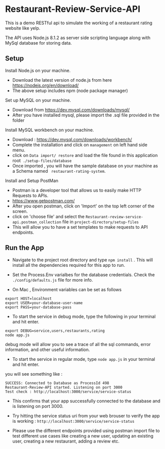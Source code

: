 # Restaurant-Review-Service-API

This is a demo RESTful api to simulate the working of a restaurant rating website like yelp.

The API uses Node.js 8.1.2 as server side scripting language along with MySql database for storing data.


## Setup

Install Node.js on your machine.
-	Download the latest version of node.js from here https://nodejs.org/en/download/
-	The above setup includes npm (node package manager)

Set up MySQL on your machine.
-	Download from https://dev.mysql.com/downloads/mysql/
-	After you have installed mysql, please import the .sql file provided in the folder

Install MySQL workbench on your machine.
- Download : https://dev.mysql.com/downloads/workbench/
- Complete the installation and click on `management` on left hand side menu.
- click on `Data import/ restore` and load the file found in this application root` ./setup-files/database`
- Once imported , you will have the sample database on your machine as a Schema named ` restaurant-rating-system`.

Install and Setup PostMan
- Postman is a developer tool that allows us to easily make HTTP Requests to APIs.
- https://www.getpostman.com/
- After you open postman, click on 'Import' on the top left corner of the screen.
- click on 'choose file' and select the ` Restaurant-review-service-api.postman_collection ` file in  `project-directory/setup-files`
- This will allow you to have a set templates to make requests to API endpoints.


## Run the App

- Navigate to the project root directory and type ` npm install ` . This will install all the dependencies required for this app to run.

- Set the Process.Env varialbes for the database credentials. Check the ` ./config/defaults.js ` file for more info.

- On Mac , Environment variables can be set as follows

```
export HOST=localhost
export USER=your-database-user-name
export PASS=your-database-pass
```

- To start the service in debug mode, type the following in your terminal and hit enter.
```
export DEBUG=service,users,restaurants,rating
node app.js
```
debug mode will allow you to see a trace of all the sql commands, error information, and other useful information.

- To start the service in regular mode, type ` node app.js ` in your terminal and hit enter.

you will see something like :

```
SUCCESS: Connected to Database as ProcessId 498
Restaurant-Review-API started. Listening on port 3000
Test check : http://localhost:3000/service/service-status
```


- This confirms that your app successfully connected to the database and is listening on port 3000.

- Try hitting the service status uri from your web brouser to verify the app is working : ` http://localhost:3000/service/service-status `

- Please use the different endpoints provided using postman import file to test different use cases like creating a new user, updating an existing user, creating a new restaurant, adding a review etc.